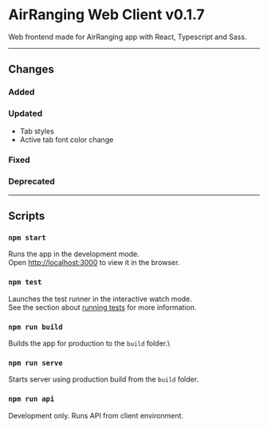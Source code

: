 # AirRanging Web Client v0.1.7

Web frontend made for AirRanging app with React, Typescript and Sass.

---

## Changes

### Added

### Updated

- Tab styles
- Active tab font color change

### Fixed

### Deprecated

---

## Scripts

### `npm start`

Runs the app in the development mode.\
Open [http://localhost:3000](http://localhost:3000) to view it in the browser.

### `npm test`

Launches the test runner in the interactive watch mode.\
See the section about [running tests](https://facebook.github.io/create-react-app/docs/running-tests) for more information.

### `npm run build`

Builds the app for production to the `build` folder.\

### `npm run serve`

Starts server using production build from the `build` folder.

### `npm run api`

Development only.
Runs API from client environment.

